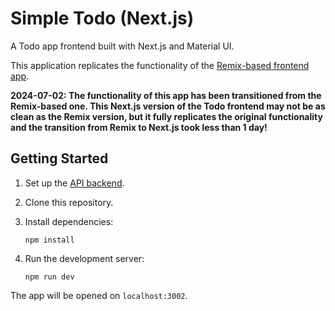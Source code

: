 # Simple Todo (Next.js)

A Todo app frontend built with Next.js and Material UI.

This application replicates the functionality of the [Remix-based frontend app](https://github.com/AntonCodesCom/simple-todo-remix).

**2024-07-02: The functionality of this app has been transitioned from the Remix-based one. This Next.js version of the Todo frontend may not be as clean as the Remix version, but it fully replicates the original functionality and the transition from Remix to Next.js took less than 1 day!**

## Getting Started

1.  Set up the [API backend](https://github.com/AntonCodesCom/simple-todo-nest).

1.  Clone this repository.

1.  Install dependencies:

        npm install

1.  Run the development server:

        npm run dev

The app will be opened on `localhost:3002`.
